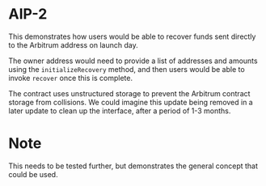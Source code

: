 # AIP-2

This demonstrates how users would be able to recover funds sent directly to the Arbitrum address on launch day.

The owner address would need to provide a list of addresses and amounts using the `initializeRecovery` method, and then users would be able to invoke `recover` once this is complete.

The contract uses unstructured storage to prevent the Arbitrum contract storage from collisions.  We could imagine this update being removed in a later update to clean up the interface, after a period of 1-3 months.


# Note

This needs to be tested further, but demonstrates the general concept that could be used.

